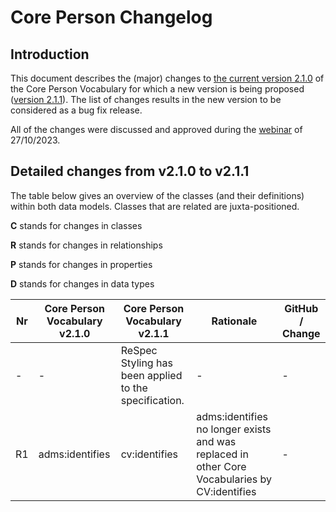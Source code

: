# Core Person Changelog

## Introduction

This document describes the (major) changes to [the current version 2.1.0](https://github.com/SEMICeu/Core-Person-Vocabulary/tree/master/releases/2.1.0) of the Core Person Vocabulary for which a new version is being proposed ([version 2.1.1](https://semiceu.github.io/Core-Person-Vocabulary/releases/2.1.1/)). The list of changes results in the new version to be considered as a bug fix release.

All of the changes were discussed and approved during the [webinar](https://joinup.ec.europa.eu/collection/semic-support-centre/event/webinar-review-core-vocabularies) of 27/10/2023.

## Detailed changes from v2.1.0 to v2.1.1

The table below gives an overview of the classes (and their definitions) within both data models. Classes that are related are juxta-positioned.

**C** stands for changes in classes

**R** stands for changes in relationships

**P** stands for changes in properties

**D** stands for changes in data types

| Nr | Core Person Vocabulary v2.1.0 | Core Person Vocabulary v2.1.1 | Rationale | GitHub / Change |
| --- | --- | --- | --- | --- |
| - | - | ReSpec Styling has been applied to the specification.| - | - |
| R1 | adms:identifies | cv:identifies| adms:identifies no longer exists and was replaced in other Core Vocabularies by CV:identifies | - |

